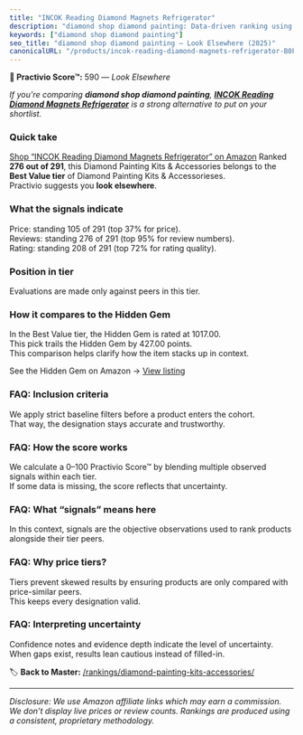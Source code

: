 ```yaml
---
title: "INCOK Reading Diamond Magnets Refrigerator"
description: "diamond shop diamond painting: Data-driven ranking using the Practivio Score™. Positioned by quality, value, demand, findability, momentum."
keywords: ["diamond shop diamond painting"]
seo_title: "diamond shop diamond painting — Look Elsewhere (2025)"
canonicalURL: "/products/incok-reading-diamond-magnets-refrigerator-B0F9DZ3ZSQ/"
---
```


**🚫 Practivio Score™:** 590 — _Look Elsewhere_


*If you're comparing **diamond shop diamond painting**, **[INCOK Reading Diamond Magnets Refrigerator](https://www.amazon.com/dp/B0F9DZ3ZSQ?tag=practivio-20)** is a strong alternative to put on your shortlist.*
### Quick take
[Shop “INCOK Reading Diamond Magnets Refrigerator” on Amazon](https://www.amazon.com/dp/B0F9DZ3ZSQ?tag=practivio-20)
Ranked **276 out of 291**, this Diamond Painting Kits & Accessories belongs to the **Best Value tier** of Diamond Painting Kits & Accessorieses.  
Practivio suggests you **look elsewhere**.

### What the signals indicate
Price: standing 105 of 291 (top 37% for price).  
Reviews: standing 276 of 291 (top 95% for review numbers).  
Rating: standing 208 of 291 (top 72% for rating quality).  

### Position in tier
Evaluations are made only against peers in this tier.

### How it compares to the Hidden Gem
In the Best Value tier, the Hidden Gem is rated at 1017.00.  
This pick trails the Hidden Gem by 427.00 points.  
This comparison helps clarify how the item stacks up in context.  

See the Hidden Gem on Amazon → [View listing](https://www.amazon.com/dp/B07P5YDBZR?tag=practivio-20)

### FAQ: Inclusion criteria
We apply strict baseline filters before a product enters the cohort.  
That way, the designation stays accurate and trustworthy.

### FAQ: How the score works
We calculate a 0–100 Practivio Score™ by blending multiple observed signals within each tier.  
If some data is missing, the score reflects that uncertainty.

### FAQ: What “signals” means here
In this context, signals are the objective observations used to rank products alongside their tier peers.

### FAQ: Why price tiers?
Tiers prevent skewed results by ensuring products are only compared with price-similar peers.  
This keeps every designation valid.

### FAQ: Interpreting uncertainty
Confidence notes and evidence depth indicate the level of uncertainty.  
When gaps exist, results lean cautious instead of filled-in.


🏷️ **Back to Master:** [/rankings/diamond-painting-kits-accessories/](/rankings/diamond-painting-kits-accessories/)

---
_Disclosure: We use Amazon affiliate links which may earn a commission. We don’t display live prices or review counts. Rankings are produced using a consistent, proprietary methodology._
